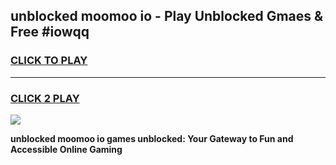 
## unblocked moomoo io - Play Unblocked Gmaes & Free #iowqq
<h3>
<a href="https://news.freeplayer.one?title=unblocked_moomoo_io&ref=03M">CLICK TO PLAY</a></h3>
<hr>

<h3>
<a href="https://news.freeplayer.one?title=unblocked_moomoo_io&ref=03M">CLICK 2 PLAY</a>
  
</h3>

<a href="https://news.freeplayer.one?title=unblocked_moomoo_io&ref=03M"><img src="https://clearcache.store/games.png"></a>


**unblocked moomoo io games unblocked: Your Gateway to Fun and Accessible Online Gaming**
